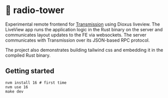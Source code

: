 # 🗼 radio-tower

Experimental remote frontend for [Transmission](https://github.com/transmission/transmission) using Dioxus liveview. The LiveView app runs the application logic in the Rust binary on the server and communicates layout updates to the FE via websockets. The server communicates with Transmission over its JSON-based RPC protocol. 

The project also demonstrates building tailwind css and embedding it in the compiled Rust binary.

## Getting started

```
nvm install 16 # first time
nvm use 16
make dev
```
